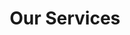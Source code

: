 ---
title: "Our Services"
# watermark text
watermark: "Services"
# page header background image
bg_image: "images/background/about.jpg"
# meta description
description : "Listed below are our main categories for services offered. <br> Please note that some services listed may only be available under a <br> TwoTone Tech Management subscription."
---